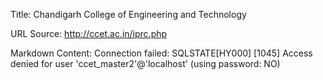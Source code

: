 Title: Chandigarh College of Engineering and Technology

URL Source: http://ccet.ac.in/iprc.php

Markdown Content:
Connection failed: SQLSTATE\[HY000\] \[1045\] Access denied for user 'ccet\_master2'@'localhost' (using password: NO)

